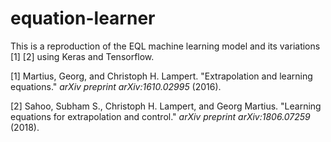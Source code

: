 # equation-learner

This is a reproduction of the EQL machine learning model and its variations [1] [2] using Keras and Tensorflow.

[1] Martius, Georg, and Christoph H. Lampert. "Extrapolation and learning equations." _arXiv preprint arXiv:1610.02995_ (2016).

[2] Sahoo, Subham S., Christoph H. Lampert, and Georg Martius. "Learning equations for extrapolation and control." _arXiv preprint arXiv:1806.07259_ (2018).
